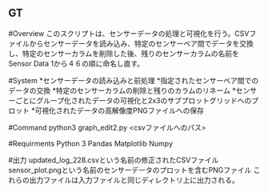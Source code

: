 ## GT

#Overview
このスクリプトは、センサーデータの処理と可視化を行う。CSVファイルからセンサーデータを読み込み、特定のセンサーペア間でデータを交換し、特定のセンサーカラムを削除した後、残りのセンサーカラムの名前をSensor Data 1から４６の順に命名し直す。

#System
*センサーデータの読み込みと前処理
*指定されたセンサーペア間でのデータの交換
*特定のセンサーカラムの削除と残りのカラムのリネーム
*センサーごとにグループ化されたデータの可視化と2x3のサブプロットグリッドへのプロット
*可視化されたデータの高解像度PNGファイルへの保存

#Command
python3 graph_edit2.py <csvファイルへのパス>

#Requirments
Python 3
Pandas
Matplotlib
Numpy

#出力
updated_log_228.csvという名前の修正されたCSVファイル
sensor_plot.pngという名前のセンサーデータのプロットを含むPNGファイル
これらの出力ファイルは入力ファイルと同じディレクトリ上に出力される。
